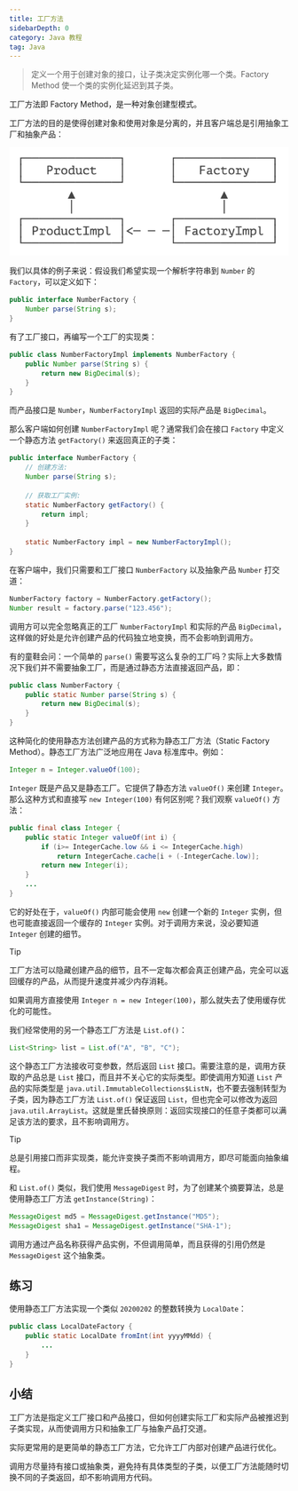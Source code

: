 ```yaml
---
title: 工厂方法
sidebarDepth: 0
category: Java 教程
tag: Java
---
```



> 定义一个用于创建对象的接口，让子类决定实例化哪一个类。Factory Method 使一个类的实例化延迟到其子类。

工厂方法即 Factory Method，是一种对象创建型模式。

工厂方法的目的是使得创建对象和使用对象是分离的，并且客户端总是引用抽象工厂和抽象产品：

![image-20231220093831139](./assets/image-20231220093831139.png)

我们以具体的例子来说：假设我们希望实现一个解析字符串到 `Number` 的 `Factory`，可以定义如下：

```java
public interface NumberFactory {
    Number parse(String s);
}
```

有了工厂接口，再编写一个工厂的实现类：

```java
public class NumberFactoryImpl implements NumberFactory {
    public Number parse(String s) {
        return new BigDecimal(s);
    }
}
```

而产品接口是 `Number`，`NumberFactoryImpl` 返回的实际产品是 `BigDecimal`。

那么客户端如何创建 `NumberFactoryImpl` 呢？通常我们会在接口 `Factory` 中定义一个静态方法 `getFactory()` 来返回真正的子类：

```java
public interface NumberFactory {
    // 创建方法:
    Number parse(String s);

    // 获取工厂实例:
    static NumberFactory getFactory() {
        return impl;
    }

    static NumberFactory impl = new NumberFactoryImpl();
}
```

在客户端中，我们只需要和工厂接口 `NumberFactory` 以及抽象产品 `Number` 打交道：

```java
NumberFactory factory = NumberFactory.getFactory();
Number result = factory.parse("123.456");
```

调用方可以完全忽略真正的工厂 `NumberFactoryImpl` 和实际的产品 `BigDecimal`，这样做的好处是允许创建产品的代码独立地变换，而不会影响到调用方。

有的童鞋会问：一个简单的 `parse()` 需要写这么复杂的工厂吗？实际上大多数情况下我们并不需要抽象工厂，而是通过静态方法直接返回产品，即：

```java
public class NumberFactory {
    public static Number parse(String s) {
        return new BigDecimal(s);
    }
}
```

这种简化的使用静态方法创建产品的方式称为静态工厂方法（Static Factory Method）。静态工厂方法广泛地应用在 Java 标准库中。例如：

```java
Integer n = Integer.valueOf(100);
```

`Integer` 既是产品又是静态工厂。它提供了静态方法 `valueOf()` 来创建 `Integer`。那么这种方式和直接写 `new Integer(100)` 有何区别呢？我们观察 `valueOf()` 方法：

```java
public final class Integer {
    public static Integer valueOf(int i) {
        if (i>= IntegerCache.low && i <= IntegerCache.high)
            return IntegerCache.cache[i + (-IntegerCache.low)];
        return new Integer(i);
    }
    ...
}
```

它的好处在于，`valueOf()` 内部可能会使用 `new` 创建一个新的 `Integer` 实例，但也可能直接返回一个缓存的 `Integer` 实例。对于调用方来说，没必要知道 `Integer` 创建的细节。

 
> [!tip] 
> 工厂方法可以隐藏创建产品的细节，且不一定每次都会真正创建产品，完全可以返回缓存的产品，从而提升速度并减少内存消耗。

如果调用方直接使用 `Integer n = new Integer(100)`，那么就失去了使用缓存优化的可能性。

我们经常使用的另一个静态工厂方法是 `List.of()`：

```java
List<String> list = List.of("A", "B", "C");
```

这个静态工厂方法接收可变参数，然后返回 `List` 接口。需要注意的是，调用方获取的产品总是 `List` 接口，而且并不关心它的实际类型。即使调用方知道 `List` 产品的实际类型是 `java.util.ImmutableCollections$ListN`，也不要去强制转型为子类，因为静态工厂方法 `List.of()` 保证返回 `List`，但也完全可以修改为返回 `java.util.ArrayList`。这就是里氏替换原则：返回实现接口的任意子类都可以满足该方法的要求，且不影响调用方。


> [!tip]
> 总是引用接口而非实现类，能允许变换子类而不影响调用方，即尽可能面向抽象编程。

和 `List.of()` 类似，我们使用 `MessageDigest` 时，为了创建某个摘要算法，总是使用静态工厂方法 `getInstance(String)`：

```java
MessageDigest md5 = MessageDigest.getInstance("MD5");
MessageDigest sha1 = MessageDigest.getInstance("SHA-1");
```

调用方通过产品名称获得产品实例，不但调用简单，而且获得的引用仍然是 `MessageDigest` 这个抽象类。

## 练习

使用静态工厂方法实现一个类似 `20200202` 的整数转换为 `LocalDate`：

```java
public class LocalDateFactory {
    public static LocalDate fromInt(int yyyyMMdd) {
        ...
    }
}
```


## 小结

工厂方法是指定义工厂接口和产品接口，但如何创建实际工厂和实际产品被推迟到子类实现，从而使调用方只和抽象工厂与抽象产品打交道。

实际更常用的是更简单的静态工厂方法，它允许工厂内部对创建产品进行优化。

调用方尽量持有接口或抽象类，避免持有具体类型的子类，以便工厂方法能随时切换不同的子类返回，却不影响调用方代码。



